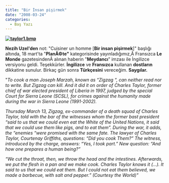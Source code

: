 ```yaml
---
title: "Bir İnsan pişirmek"
date: "2008-03-24"
categories: 
  - Baş Yazı
---
```


**[![taylor1.bmp](../uploads/2008/03/taylor1.bmp)](../uploads/2008/03/taylor1.bmp "taylor1.bmp")**

**Nezih Uzel'den** not: "Cuisiner un homme \[**Bir insan pişirmek**\]" başlığı altında, 18 mart'ta "**PlanÃ©te"** kategorisinde yayınladığımız,Â Fransızca **Le Monde** gazetesindenÂ alınan haberin "**Meydancı**" imzası ile İngilizce versiyonu geldi. Teşekkürler. **İngilizce** ve **Fransızca** kullanan **dostların** dikkatine sunulur. Birkaç gün sonra **Türkçesini** vereceğim. **Saygılar.**

"_To cook a man Joseph Marzah, known as “Zigzag “, can neither read nor to write. But Zigzag can kill. And it did it on order of Charles Taylor, former chief of war elected president of Liberia in 1997, judged by the special Court for Sierra Leone (SCSL), for crimes against the humanity made during the war in Sierra Leone (1991-2002)._

_Thursday March 13, Zigzag, ex-commander of a death squad of Charles Taylor, told with the bar of the witnesses whom the former bast president “said to us that we could even eat the White of the United Nations, it said that we could use them like pigs, and to eat them”. During the war, it adds, the “enemies “were promised with the same fate. The lawyer of Charles Taylor, Courtenay Griffiths, questions: “Did you cook Them?” The witness, introduced by the charge, answers: “Yes, I took part.” New question: “And how one prepares a human being?”_

_“We cut the throat, then, we throw the head and the intestines. Afterwards, we put the flesh in a pan and we make cook. Charles Taylor knows it (…). It said to us that we could eat them. But I could not eat them believed, we made a barbecue, with salt and pepper.” (Courtesy the World)"_
